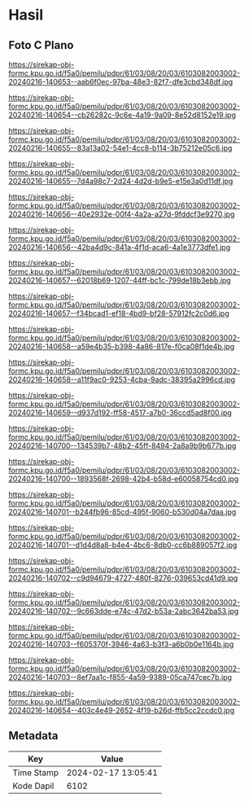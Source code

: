 # Hasil

## Foto C Plano

https://sirekap-obj-formc.kpu.go.id/f5a0/pemilu/pdpr/61/03/08/20/03/6103082003002-20240216-140653--aab6f0ec-97ba-48e3-82f7-dfe3cbd348df.jpg

https://sirekap-obj-formc.kpu.go.id/f5a0/pemilu/pdpr/61/03/08/20/03/6103082003002-20240216-140654--cb26282c-9c6e-4a19-9a09-8e52d8152e19.jpg

https://sirekap-obj-formc.kpu.go.id/f5a0/pemilu/pdpr/61/03/08/20/03/6103082003002-20240216-140655--83a13a02-54e1-4cc8-b114-3b75212e05c6.jpg

https://sirekap-obj-formc.kpu.go.id/f5a0/pemilu/pdpr/61/03/08/20/03/6103082003002-20240216-140655--7d4a98c7-2d24-4d2d-b9e5-e15e3a0d11df.jpg

https://sirekap-obj-formc.kpu.go.id/f5a0/pemilu/pdpr/61/03/08/20/03/6103082003002-20240216-140656--40e2932e-00f4-4a2a-a27d-9fddcf3e9270.jpg

https://sirekap-obj-formc.kpu.go.id/f5a0/pemilu/pdpr/61/03/08/20/03/6103082003002-20240216-140656--42ba4d9c-841a-4f1d-aca6-4a1e3773dfe1.jpg

https://sirekap-obj-formc.kpu.go.id/f5a0/pemilu/pdpr/61/03/08/20/03/6103082003002-20240216-140657--62018b69-1207-44ff-bc1c-799de18b3ebb.jpg

https://sirekap-obj-formc.kpu.go.id/f5a0/pemilu/pdpr/61/03/08/20/03/6103082003002-20240216-140657--f34bcad1-ef18-4bd9-bf28-57912fc2c0d6.jpg

https://sirekap-obj-formc.kpu.go.id/f5a0/pemilu/pdpr/61/03/08/20/03/6103082003002-20240216-140658--a59e4b35-b398-4a86-817e-f0ca08f1de4b.jpg

https://sirekap-obj-formc.kpu.go.id/f5a0/pemilu/pdpr/61/03/08/20/03/6103082003002-20240216-140658--a11f9ac0-9253-4cba-9adc-38395a2996cd.jpg

https://sirekap-obj-formc.kpu.go.id/f5a0/pemilu/pdpr/61/03/08/20/03/6103082003002-20240216-140659--d937d192-ff58-4517-a7b0-36ccd5ad8f00.jpg

https://sirekap-obj-formc.kpu.go.id/f5a0/pemilu/pdpr/61/03/08/20/03/6103082003002-20240216-140700--134539b7-48b2-45ff-8494-2a8a9b9b677b.jpg

https://sirekap-obj-formc.kpu.go.id/f5a0/pemilu/pdpr/61/03/08/20/03/6103082003002-20240216-140700--1893568f-2698-42b4-b58d-e60058754cd0.jpg

https://sirekap-obj-formc.kpu.go.id/f5a0/pemilu/pdpr/61/03/08/20/03/6103082003002-20240216-140701--b244fb96-85cd-495f-9060-b530d04a7daa.jpg

https://sirekap-obj-formc.kpu.go.id/f5a0/pemilu/pdpr/61/03/08/20/03/6103082003002-20240216-140701--d1d4d8a8-b4e4-4bc6-8db0-cc6b889057f2.jpg

https://sirekap-obj-formc.kpu.go.id/f5a0/pemilu/pdpr/61/03/08/20/03/6103082003002-20240216-140702--c9d94679-4727-480f-8276-039653cd41d9.jpg

https://sirekap-obj-formc.kpu.go.id/f5a0/pemilu/pdpr/61/03/08/20/03/6103082003002-20240216-140702--9c663dde-e74c-47d2-b53a-2abc3642ba53.jpg

https://sirekap-obj-formc.kpu.go.id/f5a0/pemilu/pdpr/61/03/08/20/03/6103082003002-20240216-140703--f605370f-3946-4a63-b3f3-a6b0b0e1164b.jpg

https://sirekap-obj-formc.kpu.go.id/f5a0/pemilu/pdpr/61/03/08/20/03/6103082003002-20240216-140703--8ef7aa1c-f855-4a59-9389-05ca747cec7b.jpg

https://sirekap-obj-formc.kpu.go.id/f5a0/pemilu/pdpr/61/03/08/20/03/6103082003002-20240216-140654--403c4e49-2652-4f19-b26d-ffb5cc2ccdc0.jpg


## Metadata

| Key        | Value               |
| ---------- | ------------------- |
| Time Stamp | 2024-02-17 13:05:41 |
| Kode Dapil | 6102                |



